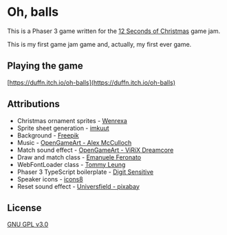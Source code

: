 # Oh, balls

This is a Phaser 3 game written for the [12 Seconds of Christmas](https://itch.io/jam/12-seconds-of-christmas-game-jam-2024) game jam. 

This is my first game jam game and, actually, my first ever game.

## Playing the game

[https://duffn.itch.io/oh-balls](https://duffn.itch.io/oh-balls)

## Attributions

- Christmas ornament sprites - [Wenrexa](https://wenrexa.itch.io/christmasballs)
- Sprite sheet generation - [imkuut](https://kuut.xyz/spritesheet/)
- Background - [Freepik](https://www.freepik.com/free-vector/watercolor-christmas-background_10368780.htm#fromView=search&page=1&position=29&uuid=e8b1649d-92fe-45a4-94a4-f863e0426d83)
- Music - [OpenGameArt - Alex McCulloch](https://opengameart.org/content/christmas-special-3)
- Match sound effect - [OpenGameArt - ViRiX Dreamcore](https://opengameart.org/content/ui-and-item-sound-effect-jingles-sample-2)
- Draw and match class - [Emanuele Feronato](https://www.emanueleferonato.com/2023/08/25/pure-typescript-class-with-no-depencencies-to-handle-draw-and-match-games-in-just-a-few-lines-full-phaser-example/)
- WebFontLoader class - [Tommy Leung](https://blog.ourcade.co/posts/2020/phaser-3-google-fonts-webfontloader/)
- Phaser 3 TypeScript boilerplate - [Digit Sensitive](https://github.com/digitsensitive/phaser3-typescript)
- Speaker icons - [icons8](https://icons8.com)
- Reset sound effect - [Universfield - pixabay](https://pixabay.com/users/universfield-28281460/?utm_source=link-attribution&utm_medium=referral&utm_campaign=music&utm_content=199276)

## License

[GNU GPL v3.0](https://www.gnu.org/licenses/gpl-3.0.en.html#license-text)
